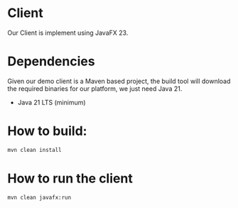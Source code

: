 Client
==

 Our Client is implement using JavaFX 23.
 
Dependencies
=== 

Given our demo client is a Maven based project, the build tool will download the required binaries for our platform, we just need Java 21.
* Java 21 LTS (minimum)

How to build:
===

```bash
mvn clean install
```

How to run the client
===
```bash
mvn clean javafx:run
```




